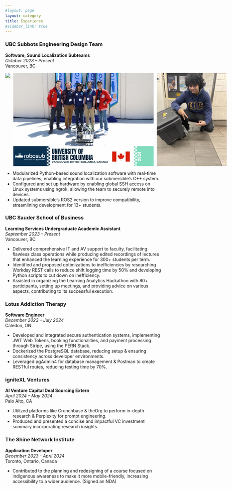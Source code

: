 ```yaml
---
#layout: page
layout: category
title: Experience
#sidebar_link: true
---
```



### UBC Subbots Engineering Design Team
**Software, Sound Localization Subteams**  
*October 2023 – Present*  
Vancouver, BC

<div style="display: flex; gap: 10px; align-items: center;">
    <img src="../assets/css/experience/subbots/team_photo_2024.jpg" style="height: 300px; width: auto;"> 
    <img src="../assets/css/experience/subbots/IMG_0686.webp" style="height: 300px; width:z auto;">
    <img src="../assets/css/experience/subbots/IMG_1096.webp" style="height: 300px; width: auto;">
</div>


- Modularized Python-based sound localization software with real-time data pipelines, enabling integration with our submersible’s C++ system.
- Configured and set up hardware by enabling global SSH access on Linux systems using ngrok, allowing the team to securely remote into devices.
- Updated submersible’s ROS2 version to improve compatibility, streamlining development for 13+ students.



### UBC Sauder School of Business
**Learning Services Undergraduate Academic Assistant**  
*September 2023 – Present*  
Vancouver, BC

- Delivered comprehensive IT and AV support to faculty, facilitating flawless class operations while producing edited recordings of lectures that enhanced the learning experience for 300+ students per term.
- Identified and proposed optimizations to inefficiencies by researching Workday REST calls to reduce shift logging time by 50% and developing Python scripts to cut down on inefficiency.
- Assisted in organizing the Learning Analytics Hackathon with 80+ participants, setting up meetings, and providing advice on various aspects, contributing to its successful execution.


### Lotus Addiction Therapy
**Software Engineer**  
*December 2023 – July 2024*  
Caledon, ON

- Developed and integrated secure authentication systems, implementing JWT Web Tokens, booking functionalities, and payment processing through Stripe, using the PERN Stack.
- Dockerized the PostgreSQL database, reducing setup & ensuring consistency across developer environments.
- Leveraged pgAdmin4 for database management & Postman to create RESTful routes, reducing testing time by 70%.

### igniteXL Ventures
**AI Venture Capital Deal Sourcing Extern**  
*April 2024 – May 2024*  
Palo Alto, CA

- Utilized platforms like Crunchbase & theOrg to perform in-depth research & Perplexity for prompt engineering.
- Produced and presented a concise and impactful VC investment summary incorporating research insights.

### The Shine Network Institute
**Application Developer**  
*December 2023 - April 2024*  
Toronto, Ontario, Canada

- Contributed to the planning and redesigning of a course focused on indigenous awareness to make it more mobile-friendly, increasing accessibility to a wider audience. (Signed an NDA)
